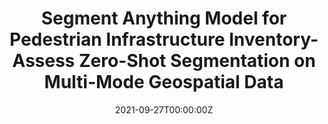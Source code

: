 ---
title:  Segment Anything Model for Pedestrian Infrastructure Inventory-Assess Zero-Shot Segmentation on Multi-Mode Geospatial Data
summary: In this paper, a Segment Anything Model (SAM)-based pedestrian infrastructure segmentation workflow is designed and optimized, which is capable of efficiently processing multi-sourced geospatial data including LiDAR data and satellite imagery data.
tags:
  - Research
date: '2021-09-27T00:00:00Z'

# Optional external URL for project (replaces project detail page).
external_link: ''

image:
  caption: Photo by rawpixel on Unsplash
  focal_point: Smart

links:
  - icon: video
    icon_pack: custom
    name: paper
    url: https://arxiv.org/abs/2310.09918
  - icon: video
    icon_pack: custom
    name: poster
    url: https://github.com/JiahaoXia/jiahaoxia.github.io/tree/main/static/uploads/NJDOTPoster-JiahaoXia.pdf

url_code: ''
url_pdf: ''
url_slides: ''
url_video: ''

# Slides (optional).
#   Associate this project with Markdown slides.
#   Simply enter your slide deck's filename without extension.
#   E.g. `slides = "example-slides"` references `content/slides/example-slides.md`.
#   Otherwise, set `slides = ""`.
# slides: example
---